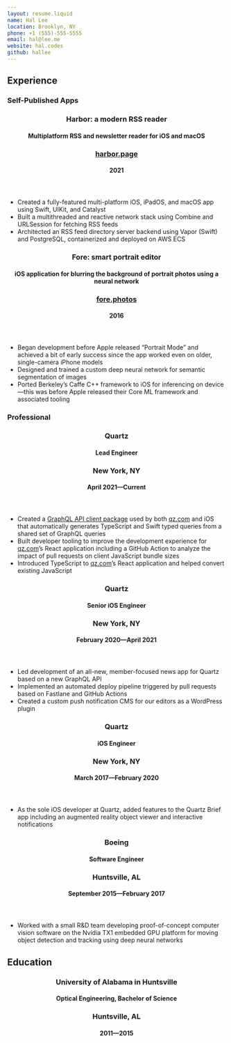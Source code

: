 ```yaml
---
layout: resume.liquid
name: Hal Lee
location: Brooklyn, NY
phone: +1 (555)-555-5555
email: hal@lee.me
website: hal.codes
github: hallee
---
```


## Experience

<section>

### Self-Published Apps

<header>

### Harbor: a modern RSS reader

#### Multiplatform RSS and newsletter reader for iOS and macOS

### [harbor.page](https://harbor.page)

#### 2021

</header>

* Created a fully-featured multi-platform iOS, iPadOS, and macOS app using Swift, UIKit, and Catalyst
* Built a multithreaded and reactive network stack using Combine and URLSession for fetching RSS feeds
* Architected an RSS feed directory server backend using Vapor (Swift) and PostgreSQL, containerized and deployed on AWS ECS


<header>

### Fore: smart portrait editor

#### iOS application for blurring the background of portrait photos using a neural network

### [fore.photos](http://fore.photos)

#### 2016

</header>

* Began development before Apple released “Portrait Mode” and achieved a bit of early success since the app worked even on older, single-camera iPhone models
* Designed and trained a custom deep neural network for semantic segmentation of images
* Ported Berkeley’s Caffe C++ framework to iOS for inferencing on device—this was before Apple released their Core ML framework and associated tooling

</section>


<section>

### Professional

<header>

### Quartz

#### Lead Engineer

### New York, NY

#### April 2021—Current

</header>

* Created a [GraphQL API client package](https://github.com/Quartz/content) used by both [qz.com](https://qz.com) and iOS that automatically generates TypeScript and Swift typed queries from a shared set of GraphQL queries
* Built developer tooling to improve the development experience for [qz.com](https://qz.com)’s React application including a GitHub Action to analyze the impact of pull requests on client JavaScript bundle sizes
* Introduced TypeScript to [qz.com](https://qz.com)’s React application and helped convert existing JavaScript


<header>

### Quartz

#### Senior iOS Engineer

### New York, NY

#### February 2020—April 2021

</header>

* Led development of an all-new, member-focused news app for Quartz based on a new GraphQL API
* Implemented an automated deploy pipeline triggered by pull requests based on Fastlane and GitHub Actions
* Created a custom push notification CMS for our editors as a WordPress plugin


<header>

### Quartz

#### iOS Engineer

### New York, NY

#### March 2017—February 2020

</header>

* As the sole iOS developer at Quartz, added features to the Quartz Brief app including an augmented reality object viewer and interactive notifications


<header>

### Boeing

#### Software Engineer

### Huntsville, AL

#### September 2015—February 2017

</header>

* Worked with a small R&D team developing proof-of-concept computer vision software on the Nvidia TX1 embedded GPU platform for moving object detection and tracking using deep neural networks

</section>

## Education

<header>

### University of Alabama in Huntsville

#### Optical Engineering, Bachelor of Science

### Huntsville, AL

#### 2011—2015

</header>
